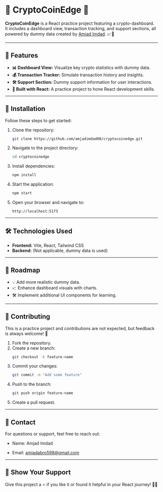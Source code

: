 # 🌟 CryptoCoinEdge 🚀

**CryptoCoinEdge** is a React practice project featuring a crypto-dashboard. It includes a dashboard view, transaction tracking, and support sections, all powered by dummy data created by [Amjad Imdad](https://amjadimdad00.vercel.app). 📈💎

---

## 📜 Features

- **📊 Dashboard View:** Visualize key crypto statistics with dummy data.
- **💰 Transaction Tracker:** Simulate transaction history and insights.
- **🛠️ Support Section:** Dummy support information for user interactions.
- **🎨 Built with React:** A practice project to hone React development skills.

---

## 🔧 Installation

Follow these steps to get started:

1. Clone the repository:

   ```bash
   git clone https://github.com/amjadimdad00/cryptocoinedge.git
   ```

2. Navigate to the project directory:

   ```bash
   cd cryptocoinedge
   ```

3. Install dependencies:

   ```bash
   npm install
   ```

4. Start the application:

   ```bash
   npm start
   ```

5. Open your browser and navigate to:
   ```
   http://localhost:5173
   ```

---

## 🛠️ Technologies Used

- **Frontend:** Vite, React, Tailwind CSS
- **Backend:** (Not applicable, dummy data is used)

---

## 🚀 Roadmap

- 💡 Add more realistic dummy data.
- 📈 Enhance dashboard visuals with charts.
- 🛠️ Implement additional UI components for learning.

---

## 🤝 Contributing

This is a practice project and contributions are not expected, but feedback is always welcome! 🎉

1. Fork the repository.
2. Create a new branch:
   ```bash
   git checkout -b feature-name
   ```
3. Commit your changes:
   ```bash
   git commit -m "Add some feature"
   ```
4. Push to the branch:
   ```bash
   git push origin feature-name
   ```
5. Create a pull request.

---

## 💬 Contact

For questions or support, feel free to reach out:

- Name: Amjad Imdad

- Email: [amjadabro598@gmail.com](mailto:amjadabro598@gmail.com)

---

## 🌟 Show Your Support

Give this project a ⭐️ if you like it or found it helpful in your React journey! 🎨✨
